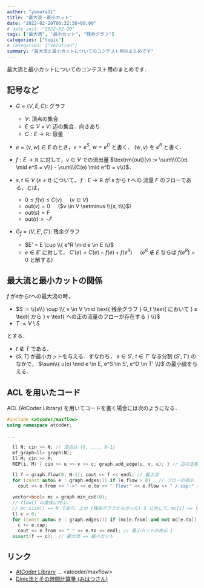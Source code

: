 ```yaml
---
author: "yamate11"
title: "最大流・最小カット"
date: "2022-02-20T06:32:36+09:00"
# date_init: "2022-02-20"
tags: ["最大流", "最小カット", "残余グラフ"]
categories: ["topic"]
# categories: ["solution"]
summary: "最大流と最小カットについてのコンテスト用のまとめです"
---
```


最大流と最小カットについてのコンテスト用のまとめです．

## 記号など

* $G = (V, E, C)$: グラフ
  * $V$: 頂点の集合
  * $E \subseteq V \times V$: 辺の集合．向きあり
  * $C: E \to \mathbb{R}$: 容量

* $e = (v, w) \in E$ のとき，$v = e^S$, $w = e^D$ と書く．
  $(w, v)$ を $e^R$ と書く．

* $f: E \to \mathbb{R}$ に対して，$v \in V$ での流出量
  $\textrm{out}(v) := \sum\\{C(e) \mid e^S = v\\} - \sum\\{C(e) \mid e^D = v\\}$．
  

* $s, t \in V$ ($s \neq t$) について，
  $f: E \to \mathbb{R}$ が $s$ から $t$ への
  流量 $F$ のフローである，とは，
  * $0 \leq f(v) \leq C(v)\quad$ ($v \in V$)
  * $\textrm{out}(v) = 0\quad$ ($v \in V \setminus \\{s, t\\}$)
  * $\textrm{out}(s) = F$
  * $\textrm{out}(t) = -F$

* $G_f = (V, E', C')$: 残余グラフ
  * $E' = E \cup \\{ e^R \mid e \in E \\}$
  * $e \in E'$ に対して，
    $C'(e) = C(e) - f(e) + f(e^R)\quad$
    ($e^R \not\in E$ ならば $f(e^R) = 0$ と解する)

## 最大流と最小カットの関係

$f$ が$s$から$t$への最大流の時，

* $S := \\{s\\} \cup \\{ v \in V \mid 
 \text{ 残余グラフ } G_f \text{ において }
 s \text{ から } v \text{ への正の流量のフローが存在する } \\}$
* $T := V \setminus S$

とする．

* $t \not\in T$ である．
* $(S, T)$ が最小カットを与える．すなわち，
  $s \in S'$, $t \in T'$ なる分割 $(S', T')$ のなかで，
  $\sum\\{ u(e) \mid e \in E, e^S \in S', e^D \in T' \\}$
  の最小値を与える．

## ACL を用いたコード

ACL (AtCoder Library) を用いてコードを書く場合には次のようになる．

```cpp
#include <atcoder/maxflow>
using namespace atcoder;

...

  ll N; cin >> N; // 頂点は {0, ..., N-1}
  mf_graph<ll> graph(N);
  ll M; cin >> M;
  REP(i, M) { cin >> u >> v >> c; graph.add_edge(u, v, c); } // 辺の定義

  ll f = graph.flow(0, N-1); cout << f << endl; // 最大流
  for (const auto& e : graph.edges()) if (e.flow > 0)   // フローの表示
    cout << e.from << "->" << e.to << " flow:" << e.flow << " / cap:" << e.cap << endl;

  vector<bool> mc = graph.min_cut(0);
  // flow() の直後に呼ぶ．
  // mc.size() == N であり，上の (残余グラフから作った) S に対して，mc[i] == true <=> i \in S
  ll c = 0;
  for (const auto& e : graph.edges()) if (mc[e.from] and not mc[e.to]) {
    c += e.cap;
    cout << e.from << " " << e.to << endl; // 最小カットの表示 }
  assert(f == c);  // 最大流 == 最小カット
```

## リンク

* [AtCoder Library](https://atcoder.github.io/ac-library/production/document_ja/) ... <atcoder/maxflow>
* [Dinic法とその時間計算量 (みはつさん)](https://misawa.github.io/others/flow/dinic_time_complexity.html) 




